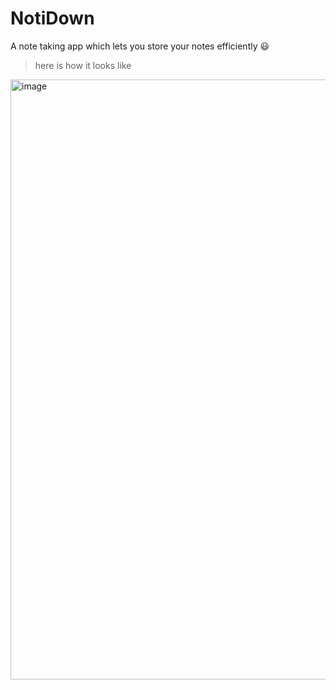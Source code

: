 # NotiDown
A note taking app which lets you store your notes efficiently 😃
  
  >here is how it looks like
 

<img width="960" alt="image" src="https://user-images.githubusercontent.com/92632502/154109448-cc8909d9-5ca1-4022-bcfc-8384434a3778.png">
